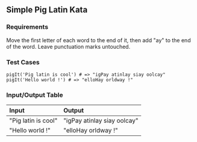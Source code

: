 ## Simple Pig Latin Kata

### Requirements 

Move the first letter of each word to the end of it, then add "ay" to the end of the word. Leave punctuation marks untouched.

### Test Cases

```
pigIt('Pig latin is cool') # => "igPay atinlay siay oolcay"
pigIt('Hello world !') # => "elloHay orldway !"
```

### Input/Output Table

| Input               | Output                      |
| :------------------ | :-------------------------- |
| "Pig latin is cool" | "igPay atinlay siay oolcay" |
| "Hello world !"     | "elloHay orldway !"         |